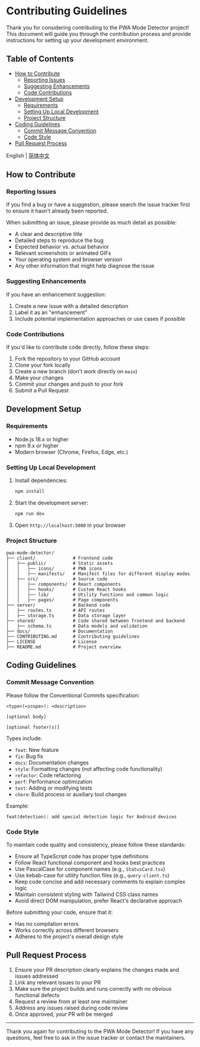 # Contributing Guidelines

Thank you for considering contributing to the PWA Mode Detector project! This document will guide you through the contribution process and provide instructions for setting up your development environment.

## Table of Contents

- [How to Contribute](#how-to-contribute)
  - [Reporting Issues](#reporting-issues)
  - [Suggesting Enhancements](#suggesting-enhancements)
  - [Code Contributions](#code-contributions)
- [Development Setup](#development-setup)
  - [Requirements](#requirements)
  - [Setting Up Local Development](#setting-up-local-development)
  - [Project Structure](#project-structure)
- [Coding Guidelines](#coding-guidelines)
  - [Commit Message Convention](#commit-message-convention)
  - [Code Style](#code-style)
- [Pull Request Process](#pull-request-process)

English | [简体中文](./CONTRIBUTING.zh.md)

## How to Contribute

### Reporting Issues

If you find a bug or have a suggestion, please search the issue tracker first to ensure it hasn't already been reported.

When submitting an issue, please provide as much detail as possible:

- A clear and descriptive title
- Detailed steps to reproduce the bug
- Expected behavior vs. actual behavior
- Relevant screenshots or animated GIFs
- Your operating system and browser version
- Any other information that might help diagnose the issue

### Suggesting Enhancements

If you have an enhancement suggestion:

1. Create a new issue with a detailed description
2. Label it as an "enhancement"
3. Include potential implementation approaches or use cases if possible

### Code Contributions

If you'd like to contribute code directly, follow these steps:

1. Fork the repository to your GitHub account
2. Clone your fork locally
3. Create a new branch (don't work directly on `main`)
4. Make your changes
5. Commit your changes and push to your fork
6. Submit a Pull Request

## Development Setup

### Requirements

- Node.js 18.x or higher
- npm 9.x or higher
- Modern browser (Chrome, Firefox, Edge, etc.)

### Setting Up Local Development

1. Install dependencies:
   ```bash
   npm install
   ```

2. Start the development server:
   ```bash
   npm run dev
   ```

3. Open `http://localhost:5000` in your browser

### Project Structure

```
pwa-mode-detector/
├── client/              # Frontend code
│   ├── public/          # Static assets
│   │   ├── icons/       # PWA icons
│   │   ├── manifests/   # Manifest files for different display modes
│   ├── src/             # Source code
│   │   ├── components/  # React components
│   │   ├── hooks/       # Custom React hooks
│   │   ├── lib/         # Utility functions and common logic
│   │   ├── pages/       # Page components
├── server/              # Backend code
│   ├── routes.ts        # API routes
│   ├── storage.ts       # Data storage layer
├── shared/              # Code shared between frontend and backend
│   ├── schema.ts        # Data models and validation
├── docs/                # Documentation
├── CONTRIBUTING.md      # Contributing guidelines
├── LICENSE              # License
├── README.md            # Project overview
```

## Coding Guidelines

### Commit Message Convention

Please follow the Conventional Commits specification:

```
<type>(<scope>): <description>

[optional body]

[optional footer(s)]
```

Types include:
- `feat`: New feature
- `fix`: Bug fix
- `docs`: Documentation changes
- `style`: Formatting changes (not affecting code functionality)
- `refactor`: Code refactoring
- `perf`: Performance optimization
- `test`: Adding or modifying tests
- `chore`: Build process or auxiliary tool changes

Example:
```
feat(detection): add special detection logic for Android devices
```

### Code Style

To maintain code quality and consistency, please follow these standards:

- Ensure all TypeScript code has proper type definitions
- Follow React functional component and hooks best practices
- Use PascalCase for component names (e.g., `StatusCard.tsx`)
- Use kebab-case for utility function files (e.g., `query-client.ts`)
- Keep code concise and add necessary comments to explain complex logic
- Maintain consistent styling with Tailwind CSS class names
- Avoid direct DOM manipulation, prefer React's declarative approach

Before submitting your code, ensure that it:
- Has no compilation errors
- Works correctly across different browsers
- Adheres to the project's overall design style

## Pull Request Process

1. Ensure your PR description clearly explains the changes made and issues addressed
2. Link any relevant issues to your PR
3. Make sure the project builds and runs correctly with no obvious functional defects
4. Request a review from at least one maintainer
5. Address any issues raised during code review
6. Once approved, your PR will be merged

---

Thank you again for contributing to the PWA Mode Detector! If you have any questions, feel free to ask in the issue tracker or contact the maintainers.